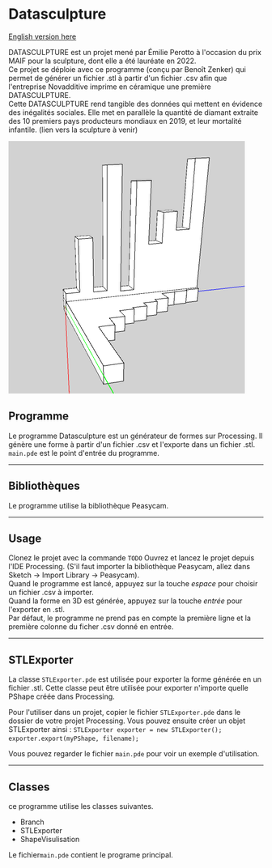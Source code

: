 # Datasculpture

[English version here](README.en.md)

DATASCULPTURE est un projet mené par Émilie Perotto à l'occasion du prix MAIF pour la sculpture, dont elle a été lauréate en 2022. <br>
Ce projet se déploie avec ce programme (conçu par Benoît Zenker) qui permet de générer un fichier .stl à partir d'un fichier .csv afin que l'entreprise Novadditive imprime en céramique une première DATASCULPTURE. <br>
Cette DATASCULPTURE rend tangible des données qui mettent en évidence des inégalités sociales. Elle met en parallèle la quantité de diamant extraite des 10 premiers pays producteurs mondiaux en 2019, et leur mortalité infantile. (lien vers la sculpture à venir)

![screenshot](https://github.com/DATASCULPTURE/Datasculpture/blob/master/images/screenshot.png?raw=true)

## Programme

Le programme Datasculpture est un générateur de formes sur Processing.
Il génère une forme à partir d'un fichier .csv et l'exporte dans un fichier .stl.
```main.pde``` est le point d'entrée du programme.

---

## Bibliothèques 

Le programme utilise la bibliothèque Peasycam.

---

## Usage

Clonez le projet avec la commande `TODO` 
Ouvrez et lancez le projet depuis l'IDE Processing. (S'il faut importer la bibliothèque Peasycam, allez dans Sketch -> Import Library -> Peasycam).  
Quand le programme est lancé, appuyez sur la touche  *espace* pour choisir un fichier .csv à importer.  
Quand la forme en 3D est générée, appuyez sur la touche *entrée* pour l'exporter en .stl.  
Par défaut, le programme ne prend pas en compte la première ligne et la première colonne du ficher .csv donné en entrée.  

---

## STLExporter 


La classe ```STLExporter.pde``` est utilisée pour exporter la forme générée en un fichier .stl. Cette classe peut être utilisée pour exporter n'importe quelle PShape créée dans Processing.  

Pour l'utiliser dans un projet, copier le fichier ```STLExporter.pde``` dans le dossier de votre projet Processing. Vous pouvez ensuite créer un objet STLExporter ainsi :
`STLExporter exporter = new STLExporter();`  
`exporter.export(myPShape, filename);`  

Vous pouvez regarder le fichier  ```main.pde``` pour voir un exemple d'utilisation.


---

## Classes  

ce programme utilise les classes suivantes.

* Branch 
* STLExporter 
* ShapeVisulisation

Le fichier```main.pde``` contient le programe principal.
 


